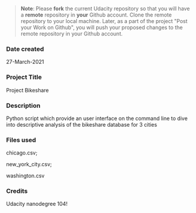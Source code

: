 >**Note**: Please **fork** the current Udacity repository so that you will have a **remote** repository in **your** Github account. Clone the remote repository to your local machine. Later, as a part of the project "Post your Work on Github", you will push your proposed changes to the remote repository in your Github account.

### Date created
27-March-2021

### Project Title
Project Bikeshare

### Description
Python script which provide an user interface on the command line to dive into descriptive analysis of the bikeshare database for 3 cities

### Files used
chicago.csv;

new_york_city.csv;

washington.csv

### Credits
Udacity nanodegree 104!
